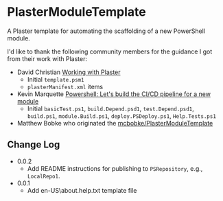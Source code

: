 # PlasterModuleTemplate

A Plaster template for automating the scaffolding of a new PowerShell module.

I'd like to thank the following community members for the guidance I got from
their work with Plaster:

* David Christian [Working with Plaster](http://overpoweredshell.com/Working-with-Plaster/)
  * Initial `template.psm1`
  * `plasterManifest.xml` items
* Kevin Marquette [Powershell: Let's build the CI/CD pipeline for a new module](https://kevinmarquette.github.io/2017-01-21-powershell-module-continious-delivery-pipeline/?utm_source=blog&utm_medium=blog&utm_content=titlelink)
  * Initial `basicTest.ps1`, `build.Depend.psd1`, `test.Depend.psd1`,
    `build.ps1`, `module.Build.ps1`, `deploy.PSDeploy.ps1`, `Help.Tests.ps1`
* Matthew Bobke who originated the [mcbobke/PlasterModuleTemplate](https://github.com/mcbobke/PlasterModuleTemplate)

## Change Log

* 0.0.2
  * Add README instructions for publishing to `PSRepository`, e.g.,
    `LocalRepo1`.
* 0.0.1
  * Add en-US\about.help.txt template file
